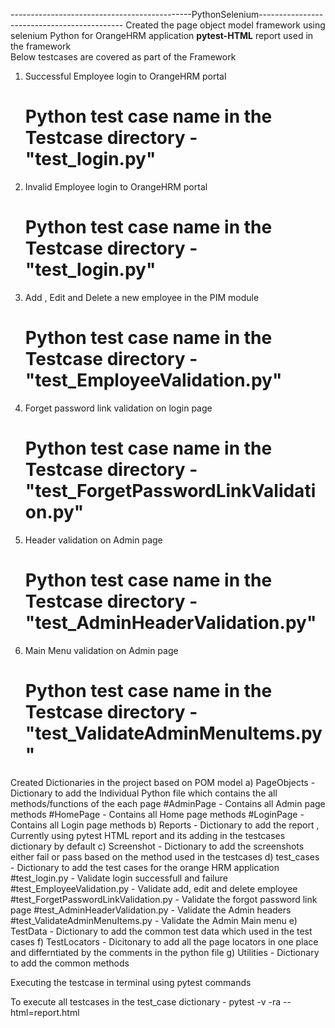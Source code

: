 ---------------------------------------------PythonSelenium--------------------------------------------
Created the page object model framework using selenium Python for OrangeHRM application
**pytest-HTML** report used in the framework  
Below testcases are covered as part of the Framework
1) Successful Employee login to OrangeHRM portal
      # Python test case name in the Testcase directory - "**test_login.py**"
2) Invalid Employee login to OrangeHRM portal
      # Python test case name in the Testcase directory - "**test_login.py**"
3) Add , Edit and Delete a new employee in the PIM module
      # Python test case name in the Testcase directory - "**test_EmployeeValidation.py**"
4) Forget password link validation on login page
      # Python test case name in the Testcase directory - "**test_ForgetPasswordLinkValidation.py**"
5) Header validation on Admin page
      # Python test case name in the Testcase directory - "**test_AdminHeaderValidation.py**"
6) Main Menu validation on Admin page
      # Python test case name in the Testcase directory - "**test_ValidateAdminMenuItems.py**"

Created Dictionaries in the project based on POM model
  a) PageObjects  - Dictionary to add the Individual Python file which contains the all methods/functions of the each page
        #AdminPage  - Contains all Admin page methods
        #HomePage   - Contains all Home page methods
        #LoginPage  - Contains all Login page methods
  b) Reports  -  Dictionary to add the report , Currently using pytest HTML report and its adding in the testcases dictionary by default
  c) Screenshot - Dictionary to add the screenshots either fail or pass based on the method used in the testcases
  d) test_cases  - Dictionary to add the test cases for the orange HRM application
        #test_login.py  - Validate login successfull and failure
        #test_EmployeeValidation.py -  Validate add, edit and delete employee
        #test_ForgetPasswordLinkValidation.py  -  Validate the forgot password link page
        #test_AdminHeaderValidation.py  -  Validate the Admin headers
        #test_ValidateAdminMenuItems.py  -  Validate the Admin Main menu
  e) TestData -  Dictionary to add the common test data which used in the test cases
  f) TestLocators  -  Dicitonary to add all the page locators in one place and differntiated by the comments in the python file
  g) Utilities -  Dictionary to add the common methods
  
  
Executing the testcase in terminal using pytest commands

To execute all testcases in the test_case dictionary  - pytest -v -ra --html=report.html

